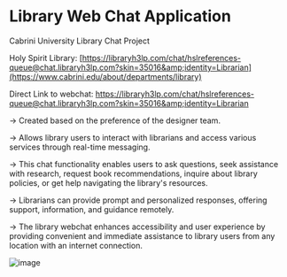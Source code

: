 # Library Web Chat Application 

Cabrini University Library Chat Project 

Holy Spirit Library: [https://libraryh3lp.com/chat/hslreferences-queue@chat.libraryh3lp.com?skin=35016&amp;identity=Librarian](https://www.cabrini.edu/about/departments/library)

Direct Link to webchat: https://libraryh3lp.com/chat/hslreferences-queue@chat.libraryh3lp.com?skin=35016&amp;identity=Librarian

→ Created based on the preference of the designer team. 

→ Allows library users to interact with librarians and access various services through real-time messaging. 

→ This chat functionality enables users to ask questions, seek assistance with research, request book recommendations, inquire about library policies, or get help navigating the library's resources. 

→ Librarians can provide prompt and personalized responses, offering support, information, and guidance remotely. 

→ The library webchat enhances accessibility and user experience by providing convenient and immediate assistance to library users from any location with an internet connection.

![image](https://github.com/KhanDevProject/LibraryWebChat/assets/69941212/0c579cbd-a09d-4a65-a923-0657a5b4d434)
